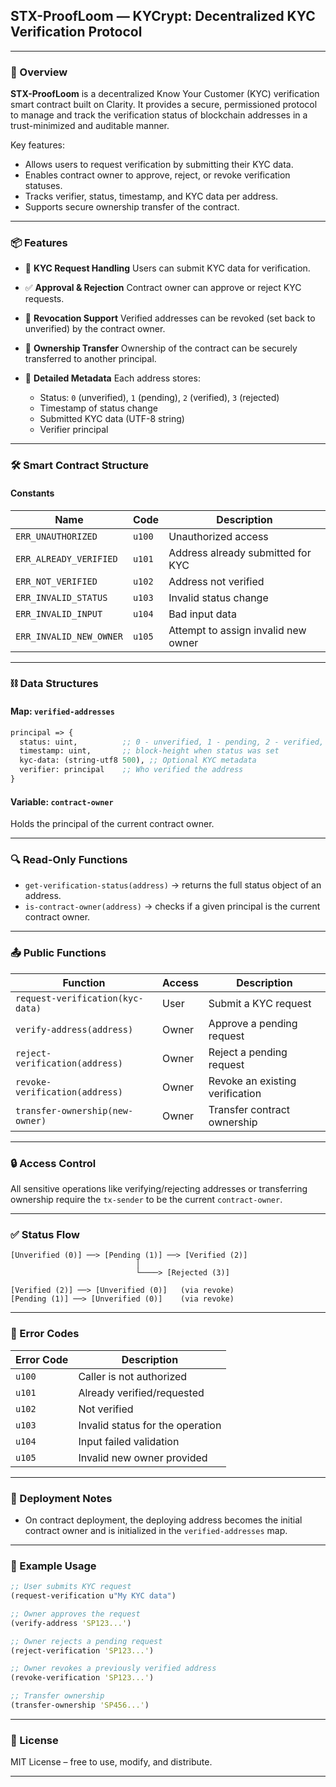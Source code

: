 

##  STX-ProofLoom — KYCrypt: Decentralized KYC Verification Protocol

---

### 🧾 Overview

**STX-ProofLoom** is a decentralized Know Your Customer (KYC) verification smart contract built on Clarity. It provides a secure, permissioned protocol to manage and track the verification status of blockchain addresses in a trust-minimized and auditable manner.

Key features:

* Allows users to request verification by submitting their KYC data.
* Enables contract owner to approve, reject, or revoke verification statuses.
* Tracks verifier, status, timestamp, and KYC data per address.
* Supports secure ownership transfer of the contract.

---

### 📦 Features

* 🛂 **KYC Request Handling**
  Users can submit KYC data for verification.

* ✅ **Approval & Rejection**
  Contract owner can approve or reject KYC requests.

* 🔄 **Revocation Support**
  Verified addresses can be revoked (set back to unverified) by the contract owner.

* 🔐 **Ownership Transfer**
  Ownership of the contract can be securely transferred to another principal.

* 🧾 **Detailed Metadata**
  Each address stores:

  * Status: `0` (unverified), `1` (pending), `2` (verified), `3` (rejected)
  * Timestamp of status change
  * Submitted KYC data (UTF-8 string)
  * Verifier principal

---

### 🛠️ Smart Contract Structure

#### Constants

| Name                    | Code   | Description                         |
| ----------------------- | ------ | ----------------------------------- |
| `ERR_UNAUTHORIZED`      | `u100` | Unauthorized access                 |
| `ERR_ALREADY_VERIFIED`  | `u101` | Address already submitted for KYC   |
| `ERR_NOT_VERIFIED`      | `u102` | Address not verified                |
| `ERR_INVALID_STATUS`    | `u103` | Invalid status change               |
| `ERR_INVALID_INPUT`     | `u104` | Bad input data                      |
| `ERR_INVALID_NEW_OWNER` | `u105` | Attempt to assign invalid new owner |

---

### ⛓️ Data Structures

#### Map: `verified-addresses`

```clojure
principal => {
  status: uint,          ;; 0 - unverified, 1 - pending, 2 - verified, 3 - rejected
  timestamp: uint,       ;; block-height when status was set
  kyc-data: (string-utf8 500), ;; Optional KYC metadata
  verifier: principal    ;; Who verified the address
}
```

#### Variable: `contract-owner`

Holds the principal of the current contract owner.

---

### 🔍 Read-Only Functions

* `get-verification-status(address)` → returns the full status object of an address.
* `is-contract-owner(address)` → checks if a given principal is the current contract owner.

---

### 📤 Public Functions

| Function                         | Access | Description                     |
| -------------------------------- | ------ | ------------------------------- |
| `request-verification(kyc-data)` | User   | Submit a KYC request            |
| `verify-address(address)`        | Owner  | Approve a pending request       |
| `reject-verification(address)`   | Owner  | Reject a pending request        |
| `revoke-verification(address)`   | Owner  | Revoke an existing verification |
| `transfer-ownership(new-owner)`  | Owner  | Transfer contract ownership     |

---

### 🔒 Access Control

All sensitive operations like verifying/rejecting addresses or transferring ownership require the `tx-sender` to be the current `contract-owner`.

---

### ✅ Status Flow

```text
[Unverified (0)] ──> [Pending (1)] ──> [Verified (2)]
                            │
                            └────> [Rejected (3)]

[Verified (2)] ──> [Unverified (0)]   (via revoke)
[Pending (1)] ──> [Unverified (0)]    (via revoke)
```

---

### 🧪 Error Codes

| Error Code | Description                      |
| ---------- | -------------------------------- |
| `u100`     | Caller is not authorized         |
| `u101`     | Already verified/requested       |
| `u102`     | Not verified                     |
| `u103`     | Invalid status for the operation |
| `u104`     | Input failed validation          |
| `u105`     | Invalid new owner provided       |

---

### 🧪 Deployment Notes

* On contract deployment, the deploying address becomes the initial contract owner and is initialized in the `verified-addresses` map.

---

### 📌 Example Usage

```clojure
;; User submits KYC request
(request-verification u"My KYC data")

;; Owner approves the request
(verify-address 'SP123...')

;; Owner rejects a pending request
(reject-verification 'SP123...')

;; Owner revokes a previously verified address
(revoke-verification 'SP123...')

;; Transfer ownership
(transfer-ownership 'SP456...')
```

---

### 📜 License

MIT License – free to use, modify, and distribute.

---
